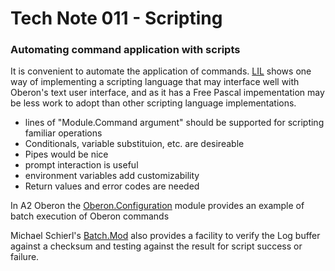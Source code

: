 # Tech Note 011 - Scripting
### Automating command application with scripts

It is convenient to automate the application of commands. [LIL](http://runtimeterror.com/tech/lil) shows one way of implementing a scripting language that may interface well with Oberon's text user interface, and as it has a Free Pascal impementation may be less work to adopt than other scripting language implementations.

* lines of "Module.Command argument" should be supported for scripting familiar operations
* Conditionals, variable substituion, etc. are desireable
* Pipes would be nice
* prompt interaction is useful
* environment variables add customizability
* Return values and error codes are needed 

In A2 Oberon the [Oberon.Configuration](https://en.wikibooks.org/wiki/Oberon/A2/Oberon.Configuration.Mod) module provides an example of batch execution of Oberon commands

Michael Schierl's [Batch.Mod](https://github.com/schierlm/OberonEmulator/blob/a57f61ecca3aeb241004b6d5c48261ce20d5f03d/Oberon/Batch.Mod.txt) also provides a facility to verify the Log buffer against a checksum and testing against the result for script success or failure.



